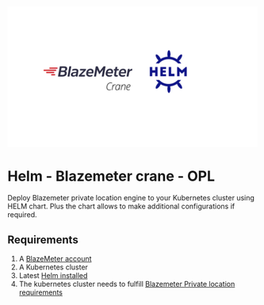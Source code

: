 ![Helm-Blazemeter-crane](/Image.png)
# Helm - Blazemeter crane - OPL

Deploy Blazemeter private location engine to your Kubernetes cluster using HELM chart. Plus the chart allows to make additional configurations if required. 

## Requirements
1. A [BlazeMeter account](https://www.blazemeter.com/)
2. A Kubernetes cluster
3. Latest [Helm installed](https://helm.sh/docs/helm/helm_version/)
4. The kubernetes cluster needs to fulfill [Blazemeter Private location requirements](https://guide.blazemeter.com/hc/en-us/articles/209186065-Private-Location-System-Requirements)

